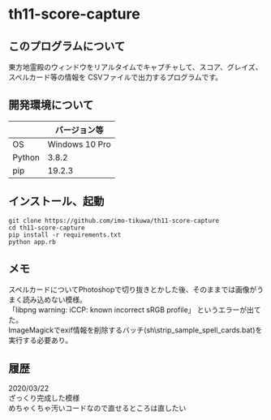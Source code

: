 # th11-score-capture

## このプログラムについて
東方地霊殿のウィンドウをリアルタイムでキャプチャして、スコア、グレイズ、スペルカード等の情報を
CSVファイルで出力するプログラムです。

## 開発環境について
|| バージョン等 |
|---|---|
| OS | Windows 10 Pro |
| Python | 3.8.2 |
| pip | 19.2.3 |

## インストール、起動
```
git clone https://github.com/imo-tikuwa/th11-score-capture
cd th11-score-capture
pip install -r requirements.txt
python app.rb
```

## メモ
スペルカードについてPhotoshopで切り抜きとかした後、そのままでは画像がうまく読み込めない模様。  
「libpng warning: iCCP: known incorrect sRGB profile」  というエラーが出てた。  
ImageMagickでexif情報を削除するバッチ(sh\strip_sample_spell_cards.bat)を実行する必要あり。

## 履歴
2020/03/22  
ざっくり完成した模様  
めちゃくちゃ汚いコードなので直せるところは直したい
